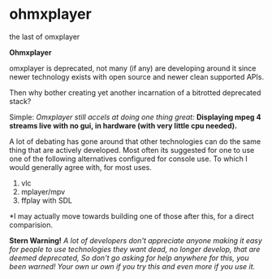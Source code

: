 # ohmxplayer
the last of omxplayer

**Ohmxplayer**

omxplayer is deprecated, not many (if any) are developing around it since newer technology exists with open source and newer clean supported APIs.

Then why bother creating yet another incarnation of a bitrotted deprecated stack?

Simple:
*Omxplayer still accels at doing one thing great:* 
**Displaying mpeg 4 streams live with no gui, in hardware (with very little cpu needed).**

A lot of debating has gone around that other technologies can do the same thing that are actively developed.
	Most often its suggested for one to use one of the following alternatives configured for console use.
  To which I would generally agree with, for most uses.
  
  1. vlc      
  2. mplayer/mpv 
  3. ffplay with SDL

*I may actually move towards building one of those after this, for a direct comparision.

**Stern Warning!** *A lot of developers don't appreciate anyone making it easy for people to use technologies they want dead, no longer develop, that are deemed deprecated,
So don't go asking for help anywhere for this, you been warned! Your own ur own if you try this and even more if you use it.*
